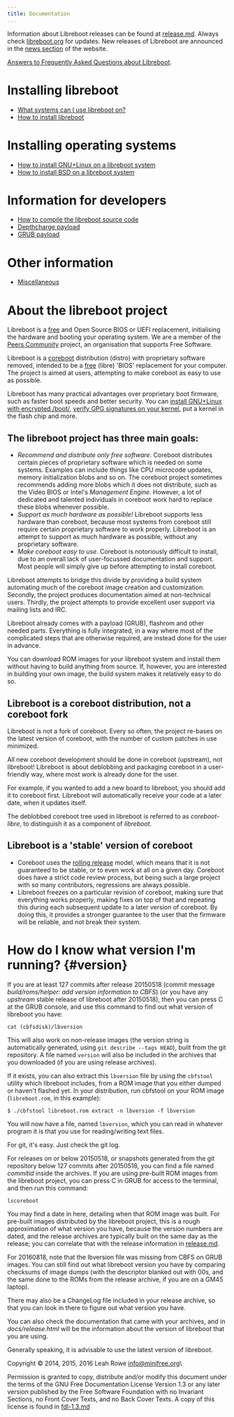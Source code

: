 ```yaml
---
title: Documentation
...
```


Information about Libreboot releases can be found at
[release.md](release.md). Always check [libreboot.org](/) for updates. New
releases of Libreboot are announced in the [news section](../news/) of the
website.

[Answers to Frequently Asked Questions about Libreboot](../faq.md).

Installing libreboot
====================

-   [What systems can I use libreboot on?](hardware/)
-   [How to install libreboot](install/)

Installing operating systems
============================

-   [How to install GNU+Linux on a libreboot system](gnulinux/)
-   [How to install BSD on a libreboot system](bsd/)

Information for developers
==========================

-   [How to compile the libreboot source code](git/)
-   [Depthcharge payload](depthcharge/)
-   [GRUB payload](grub/)

Other information
=================

-   [Miscellaneous](misc/)

About the libreboot project
===========================

Libreboot is a [free](https://www.gnu.org/philosophy/free-sw.html) and Open
Source BIOS or UEFI replacement, initialising the hardware and booting your
operating system. We are a member of the [Peers Community](https://peers.community/)
project, an organisation that supports Free Software.

Libreboot is a [coreboot](http://coreboot.org/) distribution (distro)
with proprietary software removed, intended to be a
[free](https://www.gnu.org/philosophy/free-sw.html) (libre) 'BIOS'
replacement for your computer. The project is aimed at users, attempting
to make coreboot as easy to use as possible.

Libreboot has many practical advantages over proprietary boot firmware,
such as faster boot speeds and better security. You can [install
GNU+Linux with encrypted /boot/](gnulinux/), [verify GPG signatures on
your kernel](gnulinux/grub_hardening.md), put a kernel
in the flash chip and more.

The libreboot project has three main goals:
-------------------------------------------

-   *Recommend and distribute only free software*. Coreboot
    distributes certain pieces of proprietary software which is needed
    on some systems. Examples can include things like CPU microcode
    updates, memory initialization blobs and so on. The coreboot project
    sometimes recommends adding more blobs which it does not distribute,
    such as the Video BIOS or Intel's *Management Engine*. However, a
    lot of dedicated and talented individuals in coreboot work hard to
    replace these blobs whenever possible.
-   *Support as much hardware as possible!* Libreboot supports less
    hardware than coreboot, because most systems from coreboot still
    require certain proprietary software to work properly. Libreboot is
    an attempt to support as much hardware as possible, without any
    proprietary software.
-   *Make coreboot easy to use*. Coreboot is notoriously difficult
    to install, due to an overall lack of user-focussed documentation
    and support. Most people will simply give up before attempting to
    install coreboot.

Libreboot attempts to bridge this divide by providing a build system
automating much of the coreboot image creation and customization.
Secondly, the project produces documentation aimed at non-technical users.
Thirdly, the project attempts to provide excellent user support via mailing
lists and IRC.

Libreboot already comes with a payload (GRUB), flashrom and other
needed parts. Everything is fully integrated, in a way where most of
the complicated steps that are otherwise required, are instead done
for the user in advance.

You can download ROM images for your libreboot system and install
them without having to build anything from source. If, however, you are
interested in building your own image, the build system makes it relatively
easy to do so.

Libreboot is a coreboot distribution, not a coreboot fork
---------------------------------------------------------

Libreboot is not a fork of coreboot. Every so often, the project
re-bases on the latest version of coreboot, with the number of custom
patches in use minimized.

All new coreboot development should be done in coreboot (upstream), not
libreboot! Libreboot is about deblobbing and packaging coreboot in a
user-friendly way, where most work is already done for the user.

For example, if you wanted to add a new board to libreboot, you should
add it to coreboot first. Libreboot will automatically receive your code
at a later date, when it updates itself.

The deblobbed coreboot tree used in libreboot is referred to as
*coreboot-libre*, to distinguish it as a component of *libreboot*.

Libreboot is a 'stable' version of coreboot
---------------------------------------------

-   Coreboot uses the [rolling
release](https://en.wikipedia.org/wiki/Rolling_release) model, which
means that it is not guaranteed to be stable, or to even work at all
on a given day. Coreboot does have a strict code review process, but
being such a large project with so many contributors, regressions
are always possible.
-   Libreboot freezes on a particular revision of coreboot, making sure
that everything works properly, making fixes on top of that and
repeating this during each subsequent update to a later version of
coreboot. By doing this, it provides a stronger guarantee to the
user that the firmware will be reliable, and not break their system.

How do I know what version I'm running? {#version}
========================================

If you are at least 127 commits after release 20150518 (commit message
*build/roms/helper: add version information to CBFS*) (or you have any
*upstream* stable release of libreboot after 20150518), then you can
press C at the GRUB console, and use this command to find out what
version of libreboot you have:

    cat (cbfsdisk)/lbversion

This will also work on non-release images (the version string is
automatically generated, using `git describe --tags HEAD`), built from
the git repository. A file named `version` will also be included in the
archives that you downloaded (if you are using release archives).

If it exists, you can also extract this `lbversion` file by using the
`cbfstool` utility which libreboot includes, from a ROM image that you
either dumped or haven't flashed yet. In your distribution, run
cbfstool on your ROM image (`libreboot.rom`, in this example):

    $ ./cbfstool libreboot.rom extract -n lbversion -f lbversion

You will now have a file, named `lbversion`, which you can read in
whatever program it is that you use for reading/writing text files.

For git, it's easy. Just check the git log.

For releases on or below 20150518, or snapshots generated from the git
repository below 127 commits after 20150518, you can find a file named
*commitid* inside the archives. If you are using pre-built ROM images
from the libreboot project, you can press C in GRUB for access to the
terminal, and then run this command:

    lscoreboot

You may find a date in here, detailing when that ROM image was built.
For pre-built images distributed by the libreboot project, this is a
rough approximation of what version you have, because the version
numbers are dated, and the release archives are typically built on the
same day as the release; you can correlate that with the release
information in [release.md](release.md).

For 20160818, note that the lbversion file was missing from CBFS on GRUB
images. You can still find out what libreboot version you have by
comparing checksums of image dumps (with the descriptor blanked out with
00s, and the same done to the ROMs from the release archive, if you are
on a GM45 laptop).

There may also be a ChangeLog file included in your release archive, so
that you can look in there to figure out what version you have.

You can also check the documentation that came with your archives, and
in *docs/release.html* will be the information about the version of
libreboot that you are using.

Generally speaking, it is advisable to use the latest version of
libreboot.

Copyright © 2014, 2015, 2016 Leah Rowe <info@minifree.org>\

Permission is granted to copy, distribute and/or modify this document
under the terms of the GNU Free Documentation License Version 1.3 or any later
version published by the Free Software Foundation
with no Invariant Sections, no Front Cover Texts, and no Back Cover Texts.
A copy of this license is found in [fdl-1.3.md](fdl-1.3.md)
